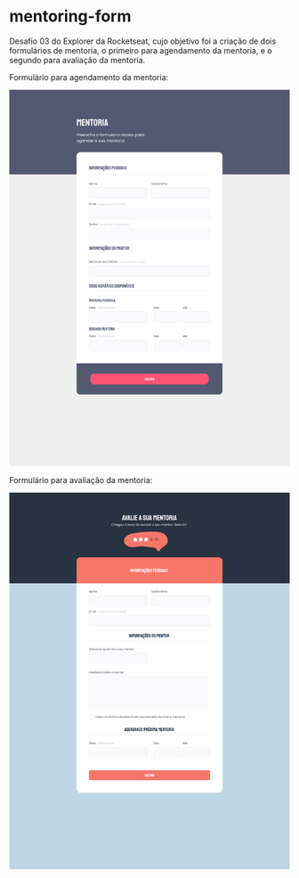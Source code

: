 # mentoring-form
Desafio 03 do Explorer da Rocketseat, cujo objetivo foi a criação de dois formulários de mentoria, o primeiro para agendamento da mentoria, e o segundo para avaliação da mentoria.

Formulário para agendamento da mentoria:

![Layout 1 do Desafio "Mentoring-form"](https://github.com/madalena-rocha/mentoring-form/blob/main/assets/form1.png)

Formulário para avaliação da mentoria:

![Layout 2 do Desafio "Mentoring-form"](https://github.com/madalena-rocha/mentoring-form/blob/main/assets/form2.png)
